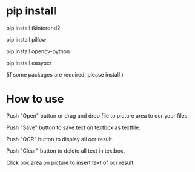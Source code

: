# pip install
pip install tkinterdnd2

pip install pillow

pip install opencv-python

pip install easyocr

(if some packages are required, please install.)

# How to use
Push "Open" button or drag and drop file to picture area to ocr your files.

Push "Save" button to save text on textbox as textfile.

Push "OCR" button to display all ocr result.

Push "Clear" button to delete all text in textbox.

Click box area on picture to insert text of ocr result.

